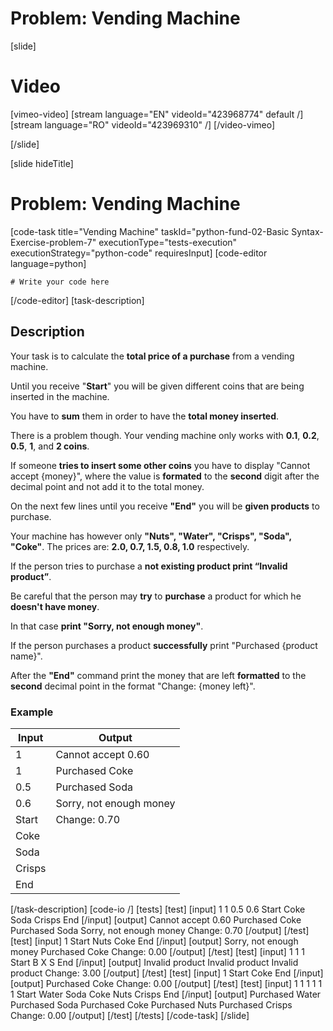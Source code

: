 # Problem: Vending Machine

[slide]
# Video

[vimeo-video]
[stream language="EN" videoId="423968774" default /]
[stream language="RO" videoId="423969310" /]
[/video-vimeo]

[/slide]

[slide hideTitle]
# Problem: Vending Machine
[code-task title="Vending Machine" taskId="python-fund-02-Basic Syntax-Exercise-problem-7" executionType="tests-execution" executionStrategy="python-code" requiresInput]
[code-editor language=python]
```
# Write your code here
```
[/code-editor]
[task-description]
## Description
Your task is to calculate the **total price of a purchase** from a vending machine.

Until you receive "**Start**" you will be given different coins that are being inserted in the machine. 
 
You have to **sum** them in order to have the **total money inserted**. 
 
There is a problem though. Your vending machine only works with **0.1**, **0.2**, **0.5**, **1**, and **2 coins**. 
 
If someone **tries to insert some other coins** you have to display "Cannot accept \{money\}", where the value is **formated** to the **second** digit after the decimal point and not add it to the total money. 
 
On the next few lines until you receive **"End"** you will be **given products** to purchase. 
 
Your machine has however only **"Nuts", "Water", "Crisps", "Soda", "Coke"**. The prices are: **2.0, 0.7, 1.5, 0.8, 1.0** respectively. 
 
If the person tries to purchase a **not existing product print “Invalid product”**. 
 
Be careful that the person may **try** to **purchase** a product for which he **doesn't have money**. 
 
In that case **print "Sorry, not enough money"**. 
 
If the person purchases a product **successfully** print "Purchased \{product name\}". 
 
After the **"End"** command print the money that are left **formatted** to the **second** decimal point in the format "Change: \{money left\}".

### Example
| **Input** | **Output** |
| --- | --- |
| 1 | Cannot accept 0.60 |
| 1 | Purchased Coke |
| 0.5 | Purchased Soda |
| 0.6 | Sorry, not enough money |
| Start | Change: 0.70 |
| Coke | |
| Soda | |
| Crisps | |
| End | |

[/task-description]
[code-io /]
[tests]
[test]
[input]
1
1
0.5
0.6
Start
Coke
Soda
Crisps
End
[/input]
[output]
Cannot accept 0.60
Purchased Coke
Purchased Soda
Sorry, not enough money
Change: 0.70
[/output]
[/test]
[test]
[input]
1
Start
Nuts
Coke
End
[/input]
[output]
Sorry, not enough money
Purchased Coke
Change: 0.00
[/output]
[/test]
[test]
[input]
1
1
1
Start
B
X
S
End
[/input]
[output]
Invalid product
Invalid product
Invalid product
Change: 3.00
[/output]
[/test]
[test]
[input]
1
Start
Coke
End
[/input]
[output]
Purchased Coke
Change: 0.00
[/output]
[/test]
[test]
[input]
1
1
1
1
1
1
Start
Water
Soda
Coke
Nuts
Crisps
End
[/input]
[output]
Purchased Water
Purchased Soda
Purchased Coke
Purchased Nuts
Purchased Crisps
Change: 0.00
[/output]
[/test]
[/tests]
[/code-task]
[/slide]